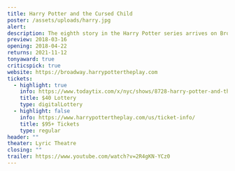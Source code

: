 ```yaml
---
title: Harry Potter and the Cursed Child
poster: /assets/uploads/harry.jpg
alert: 
description: The eighth story in the Harry Potter series arrives on Broadway!
preview: 2018-03-16
opening: 2018-04-22
returns: 2021-11-12
tonyaward: true
criticspick: true
website: https://broadway.harrypottertheplay.com
tickets:
  - highlight: true
    info: https://www.todaytix.com/x/nyc/shows/8728-harry-potter-and-the-cursed-child
    title: $40 Lottery
    type: digitalLottery
  - highlight: false
    info: https://www.harrypottertheplay.com/us/ticket-info/
    title: $95+ Tickets
    type: regular
header: ""
theater: Lyric Theatre
closing: ""
trailer: https://www.youtube.com/watch?v=2R4gKN-YCz0
---
```

